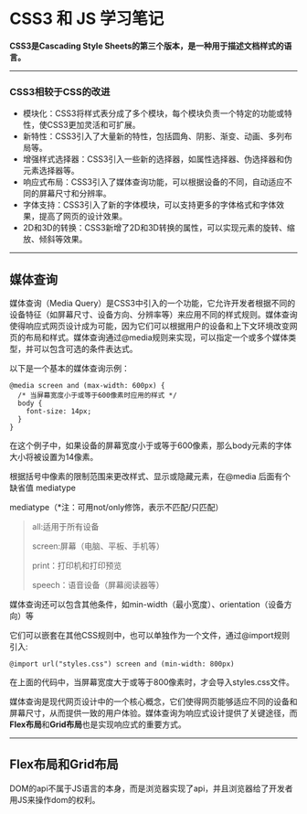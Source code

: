 # CSS3 和 JS 学习笔记

**CSS3是Cascading Style Sheets的第三个版本，是一种用于描述文档样式的语言。**

---

### CSS3相较于CSS的改进

* 模块化：CSS3将样式表分成了多个模块，每个模块负责一个特定的功能或特性，使CSS3更加灵活和可扩展。
* 新特性：CSS3引入了大量新的特性，包括圆角、阴影、渐变、动画、多列布局等。
* 增强样式选择器：CSS3引入一些新的选择器，如属性选择器、伪选择器和伪元素选择器等。
* 响应式布局：CSS3引入了媒体查询功能，可以根据设备的不同，自动适应不同的屏幕尺寸和分辨率。
* 字体支持：CSS3引入了新的字体模块，可以支持更多的字体格式和字体效果，提高了网页的设计效果。
* 2D和3D的转换：CSS3新增了2D和3D转换的属性，可以实现元素的旋转、缩放、倾斜等效果。

---

## 媒体查询

媒体查询（Media Query）是CSS3中引入的一个功能，它允许开发者根据不同的设备特征（如屏幕尺寸、设备方向、分辨率等）来应用不同的样式规则。媒体查询使得响应式网页设计成为可能，因为它们可以根据用户的设备和上下文环境改变网页的布局和样式。媒体查询通过@media规则来实现，可以指定一个或多个媒体类型，并可以包含可选的条件表达式。

以下是一个基本的媒体查询示例：

```
@media screen and (max-width: 600px) {
  /* 当屏幕宽度小于或等于600像素时应用的样式 */
  body {
    font-size: 14px;
  }
}
```

在这个例子中，如果设备的屏幕宽度小于或等于600像素，那么body元素的字体大小将被设置为14像素。

根据括号中像素的限制范围来更改样式、显示或隐藏元素，在@media 后面有个缺省值 mediatype

mediatype（*注：可用not/only修饰，表示不匹配/只匹配）

>all:适用于所有设备
>
>screen:屏幕（电脑、平板、手机等）
>
>print：打印机和打印预览
>
>speech：语音设备（屏幕阅读器等）

媒体查询还可以包含其他条件，如min-width（最小宽度）、orientation（设备方向）等

它们可以嵌套在其他CSS规则中，也可以单独作为一个文件，通过@import规则引入:

```
@import url("styles.css") screen and (min-width: 800px)
```

在上面的代码中，当屏幕宽度大于或等于800像素时，才会导入styles.css文件。

媒体查询是现代网页设计中的一个核心概念，它们使得网页能够适应不同的设备和屏幕尺寸，从而提供一致的用户体验。媒体查询为响应式设计提供了关键途径，而**Flex布局**和**Grid布局**也是实现响应式的重要方式。

---

## Flex布局和Grid布局

DOM的api不属于JS语言的本身，而是浏览器实现了api，并且浏览器给了开发者用JS来操作dom的权利。

